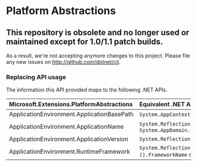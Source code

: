 Platform Abstractions
=====================

## This repository is obsolete and no longer used or maintained except for 1.0/1.1 patch builds.

As a result, we're not accepting anymore changes to this project. Please file any new issues on http://github.com/dotnet/cli.

### Replacing API usage

The information this API provided maps to the following .NET APIs.

Microsoft.Extensions.PlatformAbstractions | Equivalent .NET API
:-- | :--
ApplicationEnvironment.ApplicationBasePath | `System.AppContext.BaseDirectory` or `System.AppDomain.CurrentDomain.BaseDirectory`
ApplicationEnvironment.ApplicationName  | `System.Reflection.Assembly.GetEntryAssembly().GetName().Name` or `System.AppDomain.CurrentDomain.SetupInformation.ApplicationName`
ApplicationEnvironment.ApplicationVersion  | `System.Reflection.Assembly.GetEntryAssembly().GetName().Version`
ApplicationEnvironment.RuntimeFramework  |  `System.Reflection.Assembly.GetEntryAssembly().GetCustomAttribute<TargetFrameworkAttribute>().FrameworkName` or `System.AppDomain.CurrentDomain.SetupInformation.TargetFrameworkName`
